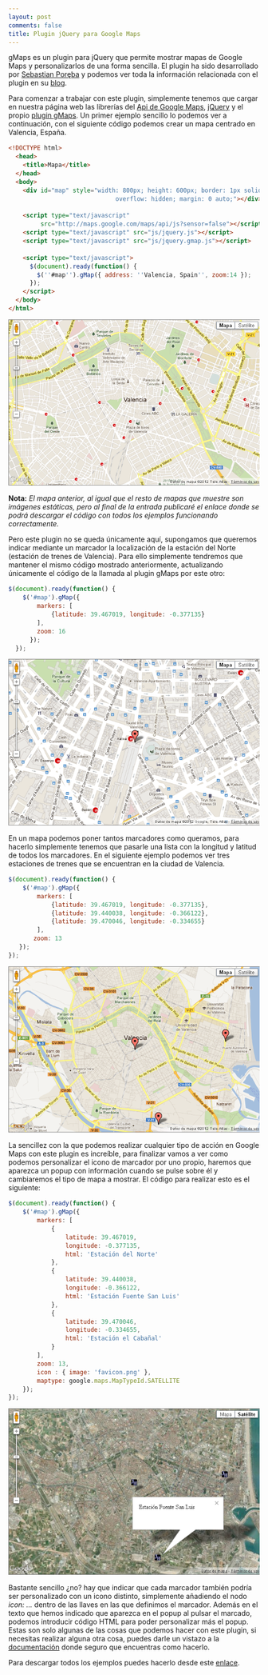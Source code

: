 ```yaml
---
layout: post
comments: false
title: Plugin jQuery para Google Maps
---
```


gMaps es un plugin para jQuery que permite mostrar mapas de Google Maps y personalizarlos de una forma sencilla. El plugin ha sido desarrollado por [Sebastian Poręba](http://www.smashinglabs.pl/) y podemos ver toda la información relacionada con el plugin en su [blog](http://www.smashinglabs.pl/gmap).


Para comenzar a trabajar con este plugin, simplemente tenemos que cargar en nuestra página web las librerías del [Api de Google Maps](http://maps.google.com/maps/api/js?sensor=false), [jQuery](http://jquery.com/) y el propio [plugin gMaps](https://github.com/fridek/gmap). Un primer ejemplo sencillo lo podemos ver a continuación, con el siguiente código podemos crear un mapa centrado en Valencia, España.

<!--more-->

``` html
<!DOCTYPE html>
  <head>
    <title>Mapa</title>
  </head>
  <body>
    <div id="map" style="width: 800px; height: 600px; border: 1px solid #777; 
                              overflow: hidden; margin: 0 auto;"></div>

    <script type="text/javascript" 
         src="http://maps.google.com/maps/api/js?sensor=false"></script>
    <script type="text/javascript" src="js/jquery.js"></script>
    <script type="text/javascript" src="js/jquery.gmap.js"></script>	
    
    <script type="text/javascript">
      $(document).ready(function() {
        $(''#map'').gMap({ address: ''Valencia, Spain'', zoom:14 });
      });
    </script>
  </body>
</html>
```

![Mapa Valencia](/uploads/posts/images/gMap-sample1.png)

**Nota:** *El mapa anterior, al igual que el resto de mapas que muestre son imágenes estáticas, pero al final de la entrada publicaré el enlace donde se podrá descargar el código con todos los ejemplos funcionando correctamente.*

Pero este plugin no se queda únicamente aquí, supongamos que queremos indicar mediante un marcador la localización de la estación del Norte (estación de trenes de Valencia). Para ello simplemente tendremos que mantener el mismo código mostrado anteriormente, actualizando únicamente el código de la llamada al plugin gMaps por este otro:

``` javascript
$(document).ready(function() {
    $('#map').gMap({ 
        markers: [
            {latitude: 39.467019, longitude: -0.377135}
        ], 
        zoom: 16 
      });
  });
```

![Mapa estación Norte Valencia](/uploads/posts/images/gMap-sample2.png)

En un mapa podemos poner tantos marcadores como queramos, para hacerlo simplemente tenemos que pasarle una lista con la longitud y latitud de todos los marcadores. En el siguiente ejemplo podemos ver tres estaciones de trenes que se encuentran en la ciudad de Valencia.

``` javascript
$(document).ready(function() {
    $('#map').gMap({ 
        markers: [
            {latitude: 39.467019, longitude: -0.377135}, 
            {latitude: 39.440038, longitude: -0.366122},
            {latitude: 39.470046, longitude: -0.334655}
        ], 
       zoom: 13 
   });
});
```

![Mapa estaciones tren Valencia](/uploads/posts/images/gMap-sample3.png)

La sencillez con la que podemos realizar cualquier tipo de acción en Google Maps con este plugin es increíble, para finalizar vamos a ver como podemos personalizar el icono de marcador por uno propio, haremos que aparezca un popup con información cuando se pulse sobre él y cambiaremos el tipo de mapa a mostrar. El código para realizar esto es el siguiente:

``` javascript
$(document).ready(function() {
    $('#map').gMap({ 
        markers: [
            {
                latitude: 39.467019, 
                longitude: -0.377135,
                html: 'Estación del Norte'
            }, 
            {
                latitude: 39.440038, 
                longitude: -0.366122,
                html: 'Estación Fuente San Luis'
            },
            {
                latitude: 39.470046, 
                longitude: -0.334655,
                html: 'Estación el Cabañal'
            }
        ], 
        zoom: 13,
        icon : { image: 'favicon.png' },
        maptype: google.maps.MapTypeId.SATELLITE
    });
});
```

![Estaciones trenes con marcadores personalizados](/uploads/posts/images/gMap-sample4.png)

Bastante sencillo ¿no? hay que indicar que cada marcador también podría ser personalizado con un icono distinto, simplemente añadiendo el nodo *icon: ...* dentro de las llaves en las que definimos el marcador. Además en el texto que hemos indicado que aparezca en el popup al pulsar el marcado, podemos introducir código HTML para poder personalizar más el popup. Estas son solo algunas de las cosas que podemos hacer con este plugin, si necesitas realizar alguna otra cosa, puedes darle un vistazo a la [documentación](http://www.smashinglabs.pl/gmap/documentation) donde seguro que encuentras como hacerlo.

Para descargar todos los ejemplos puedes hacerlo desde este [enlace](/uploads/posts/samples/ejemplo-uso-gmap-plugin.zip).
